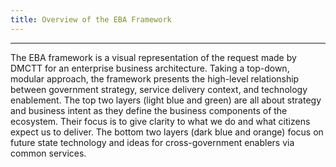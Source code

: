 ```yaml
---
title: Overview of the EBA Framework
---
```

-----------------------------------------------------------------
The EBA framework is a visual representation of the request made by DMCTT for an enterprise business architecture. Taking a top-down, modular approach, the framework presents the high-level relationship between government strategy, service delivery context, and technology enablement. The top two layers (light blue and green) are all about strategy and business intent as they define the business components of the ecosystem. Their focus is to give clarity to what we do and what citizens expect us to deliver. The bottom two layers (dark blue and orange) focus on future state technology and ideas for cross-government enablers via common services.




